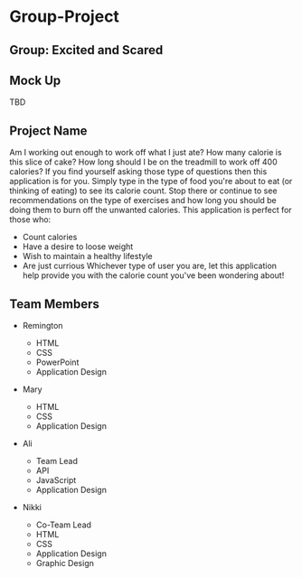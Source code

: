 # Group-Project

## Group: Excited and Scared

## Mock Up
TBD

## Project Name
Am I working out enough to work off what I just ate? How many calorie is this slice of cake? How long should I be on the treadmill to work off 400 calories? If you find yourself asking those type of questions then this application is for you. Simply type in the type of food you're about to eat (or thinking of eating) to see its calorie count. Stop there or continue to see recommendations on the type of exercises and how long you should be doing them to burn off the unwanted calories. This application is perfect for those who: 
* Count calories
* Have a desire to loose weight
* Wish to maintain a healthy lifestyle
* Are just currious 
Whichever type of user you are, let this application help provide you with the calorie count you've been wondering about! 

## Team Members
* Remington
    * HTML
    * CSS
    * PowerPoint
    * Application Design

* Mary
    * HTML
    * CSS
    * Application Design

* Ali
    * Team Lead
    * API
    * JavaScript
    * Application Design

* Nikki
    * Co-Team Lead
    * HTML
    * CSS
    * Application Design
    * Graphic Design